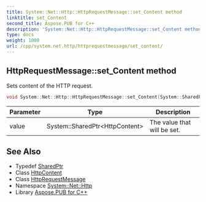 ```yaml
---
title: System::Net::Http::HttpRequestMessage::set_Content method
linktitle: set_Content
second_title: Aspose.PUB for C++
description: 'System::Net::Http::HttpRequestMessage::set_Content method. Sets content of the HTTP request in C++.'
type: docs
weight: 1000
url: /cpp/system.net.http/httprequestmessage/set_content/
---
```

## HttpRequestMessage::set_Content method


Sets content of the HTTP request.

```cpp
void System::Net::Http::HttpRequestMessage::set_Content(System::SharedPtr<HttpContent> value)
```


| Parameter | Type | Description |
| --- | --- | --- |
| value | System::SharedPtr\<HttpContent\> | The value that will be set. |

## See Also

* Typedef [SharedPtr](../../../system/sharedptr/)
* Class [HttpContent](../../httpcontent/)
* Class [HttpRequestMessage](../)
* Namespace [System::Net::Http](../../)
* Library [Aspose.PUB for C++](../../../)
